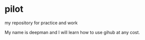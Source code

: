 # pilot
my repository for practice and work 

My name is deepman and I will learn how to use gihub at any cost.
